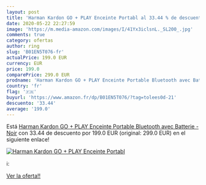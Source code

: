 ```yaml
---
layout: post
title: 'Harman Kardon GO + PLAY Enceinte Portabl al 33.44 % de descuento'
date: 2020-05-22 22:27:59
image: 'https://m.media-amazon.com/images/I/41Yx3iclsnL._SL200_.jpg'
comments: true
category: ofertas
author: ring
slug: 'B01EN5T076-fr'
actualPrice: 199.0 EUR
currency: EUR
price: 199.0
comparePrice: 299.0 EUR
prodname: 'Harman Kardon GO + PLAY Enceinte Portable Bluetooth avec Batterie - Noir'
country: 'fr'
flag: '🇫🇷'
buyurl: 'https://www.amazon.fr/dp/B01EN5T076/?tag=tolees0d-21'
descuento: '33.44'
average: '199.0'
---
```


Está [Harman Kardon GO + PLAY Enceinte Portable Bluetooth avec Batterie - Noir](https://www.amazon.fr/dp/B01EN5T076/?tag=tolees0d-21) con 33.44 de descuento por 199.0 EUR (original: 299.0 EUR) en el siguiente enlace!

[![Harman Kardon GO + PLAY Enceinte Portabl](https://m.media-amazon.com/images/I/41Yx3iclsnL._SL200_.jpg)](https://www.amazon.fr/dp/B01EN5T076/?tag=tolees0d-21)

ℹ️:


[Ver la oferta!!](https://www.amazon.fr/dp/B01EN5T076/?tag=tolees0d-21)
